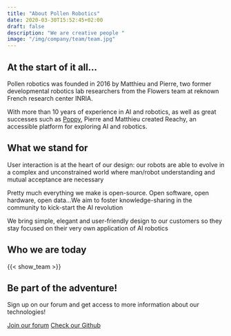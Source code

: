 ```yaml
---
title: "About Pollen Robotics"
date: 2020-03-30T15:52:45+02:00
draft: false
description: "We are creative people "
image: "/img/company/team/team.jpg"
---
```


## At the start of it all...
Pollen robotics was founded in 2016 by Matthieu and Pierre, two former developmental robotics lab researchers from the Flowers team at reknown French research center INRIA. 

With more than 10 years of experience in AI and robotics, as well as great successes such as [Poppy](https://www.youtube.com/watch?v=P15V3UwmXnc), Pierre and Matthieu created Reachy, an accessible platform for exploring AI and robotics.



## What we stand for
User interaction is at the heart of our design: our robots are able to evolve in a complex and unconstrained world where man/robot understanding and mutual acceptance are necessary


Pretty much everything we make is open-source. Open software, open hardware, open data...We aim to foster knowledge-sharing in the community to kick-start the AI revolution


We bring simple, elegant and user-friendly design to our customers so they stay focused on their very own application of AI robotics



## Who we are today

{{< show_team >}}



##  Be part of the adventure!
Sign up on our forum and get access to more information about our technologies!

<a class="btn btn-primary btn-lg" href="https://forum.pollen-robotics.com" role="button">Join our forum</a>
<a class="btn btn-outline-dark btn-lg" href="https://github.com/pollen-robotics/" role="button">Check our Github</a>